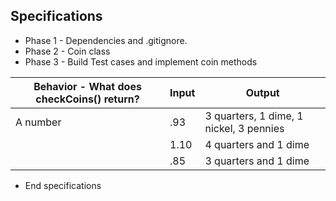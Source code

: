 ## Specifications
* Phase 1 - Dependencies and .gitignore.
* Phase 2 - Coin class
* Phase 3 - Build Test cases and implement coin methods

| Behavior - What does checkCoins() return? | Input    | Output     |
|---------------------------------------------------|----------|------------|
| A number                                  | .93 | 3 quarters, 1 dime, 1 nickel, 3 pennies|
|                                           | 1.10| 4 quarters and 1 dime|
|                                           | .85| 3 quarters and 1 dime|


* End specifications
